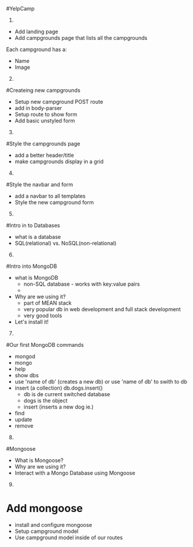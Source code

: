 #YelpCamp

1.
* Add landing page
* Add campgrounds page that lists all the campgrounds

Each campground has a:
* Name
* Image

2. 
#Createing new campgrounds
* Setup new campground POST route
* add in body-parser
* Setup route to show form
* Add basic unstyled form

3.
#Style the campgrounds page
* add a better header/title
* make campgrounds display in a grid

4.
#Style the navbar and form
* add a navbar to all templates
* Style the new campground form

5.
#Intro in to Databases
* what is a database
* SQL(relational) vs. NoSQL(non-relational)

6.
#Intro into MongoDB
* what is MongoDB
    - non-SQL database - works with key:value pairs
    - 
* Why are we using it?
    - part of MEAN stack
    - very popular db in web development and full stack development
    - very good tools
* Let's install it!

7.
#Our first MongoDB commands
* mongod
* mongo
* help
* show dbs
* use 'name of db' (creates a new db) or use 'name of db' to swith to db
* insert (a collection) db.dogs.insert()
    - db is de current switched database
    - dogs is the object
    - insert (inserts a new dog ie.)
* find
* update
* remove

8.
#Mongoose
* What is Mongoose?
* Why are we using it?
* Interact with a Mongo Database using Mongoose

9.
# Add mongoose
* install and configure mongoose
* Setup campground model
* Use campground model inside of our routes